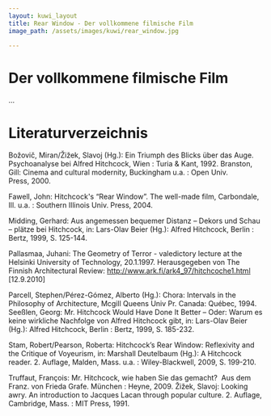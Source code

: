```yaml
---
layout: kuwi_layout
title: Rear Window - Der vollkommene filmische Film
image_path: /assets/images/kuwi/rear_window.jpg

---
```




<h1>Der vollkommene filmische Film</h1>

<p>
...
</p>

<h1>Literaturverzeichnis</h1>

Božovič, Miran/Žižek, Slavoj (Hg.): Ein Triumph des Blicks über das Auge. Psychoanalyse bei Alfred Hitchcock, Wien : Turia & Kant, 1992.
Branston, Gill: Cinema and cultural modernity, Buckingham u.a. : Open Univ. Press, 2000.

Fawell, John: Hitchcock's “Rear Window”. The well-made film, Carbondale, Ill. u.a. : Southern Illinois Univ. Press, 2004.

Midding, Gerhard: Aus angemessen bequemer Distanz – Dekors und Schau – plätze bei Hitchcock, in: Lars-Olav Beier (Hg.): Alfred Hitchcock, Berlin : Bertz, 1999, S. 125-144. 

Pallasmaa, Juhani: The Geometry of Terror - valedictory lecture at the Helsinki University of Technology, 20.1.1997. Herausgegeben von The Finnish Architectural Review: http://www.ark.fi/ark4_97/hitchcoche1.html [12.9.2010]

Parcell, Stephen/Pérez-Gómez, Alberto (Hg.): Chora: Intervals in the Philosophy of Architecture, Mcgill Queens Univ Pr. Canada: Québec, 1994.
Seeßlen, Georg: Mr. Hitchcock Would Have Done It Better – Oder: Warum es keine wirkliche Nachfolge von Alfred Hitchcock gibt, in: Lars-Olav Beier (Hg.): Alfred Hitchcock, Berlin : Bertz, 1999, S. 185-232.

Stam, Robert/Pearson, Roberta: Hitchcock’s Rear Window: Reflexivity and the Critique of Voyeurism, in: Marshall Deutelbaum (Hg.): A Hitchcock reader. 2. Auflage, Malden, Mass. u.a. : Wiley-Blackwell, 2009, S. 199-210.

Truffaut, François: Mr. Hitchcock, wie haben Sie das gemacht?  Aus dem Franz. von Frieda Grafe. München : Heyne, 2009.
Žižek, Slavoj: Looking awry. An introduction to Jacques Lacan through popular culture. 2. Auflage, Cambridge, Mass. : MIT Press, 1991.  
